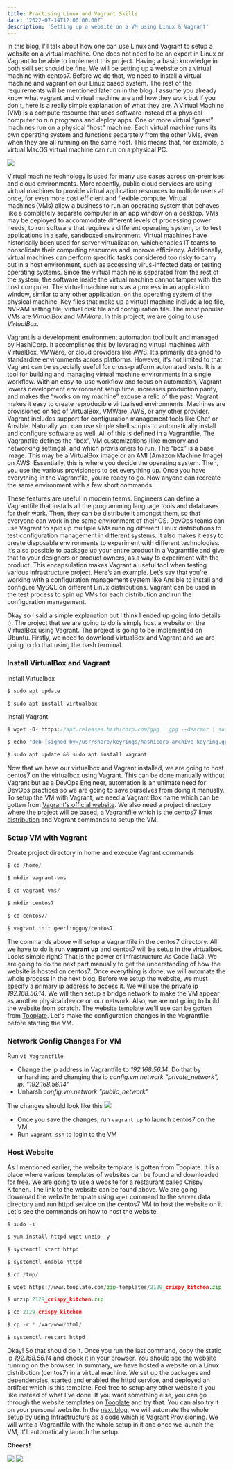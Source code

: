```yaml
---
title: Practising Linux and Vagrant Skills
date: '2022-07-14T12:00:00.00Z'
description: 'Setting up a website on a VM using Linux & Vagrant'
---
```



In this blog, I'll talk about how one can use Linux and Vagrant to setup a website on a virtual machine. One does not need to be an expert in Linux or Vagrant to be able to implement this project. Having a basic knowledge in both skill set should be fine. We will be setting up a website on a virtual machine with centos7. Before we do that, we need to install a virtual machine and vagrant on our Linux based system. The rest of the requirements will be mentioned later on in the blog. I assume you already know what vagrant and virtual machine are and how they work but if you don't, here is a really simple explanation of what they are. A Virtual Machine (VM) is a compute resource that uses software instead of a physical computer to run programs and deploy apps. One or more virtual “guest” machines run on a physical “host” machine.  Each virtual machine runs its own operating system and functions separately from the other VMs, even when they are all running on the same host. This means that, for example, a virtual MacOS virtual machine can run on a physical PC. 

<img src="https://raw.githubusercontent.com/Ben74x/devfolio/master/content/blog/Practising%20Linux%20%26%20Vagrant%20Skills/virtual-machine-benefits-1024x536.png"/>

Virtual machine technology is used for many use cases across on-premises and cloud environments. More recently, public cloud services are using virtual machines to provide virtual application resources to multiple users at once, for even more cost efficient and flexible compute. Virtual machines (VMs) allow a business to run an operating system that behaves like a completely separate computer in an app window on a desktop. VMs may be deployed to accommodate different levels of processing power needs, to run software that requires a different operating system, or to test applications in a safe, sandboxed environment. Virtual machines have historically been used for server virtualization, which enables IT teams to consolidate their computing resources and improve efficiency. Additionally, virtual machines can perform specific tasks considered too risky to carry out in a host environment, such as accessing virus-infected data or testing operating systems. Since the virtual machine is separated from the rest of the system, the software inside the virtual machine cannot tamper with the host computer. The virtual machine runs as a process in an application window, similar to any other application, on the operating system of the physical machine. Key files that make up a virtual machine include a log file, NVRAM setting file, virtual disk file and configuration file. The most popular VMs are *VirtualBox* and *VMWare*. In this project, we are going to use *VirtualBox*.

Vagrant is a development environment automation tool built and managed by HashiCorp. It accomplishes this by leveraging virtual machines with VirtualBox, VMWare, or cloud providers like AWS. It’s primarily designed to standardize environments across platforms. However, it’s not limited to that. Vagrant can be especially useful for cross-platform automated tests. It is a tool for building and managing virtual machine environments in a single workflow. With an easy-to-use workflow and focus on automation, Vagrant lowers development environment setup time, increases production parity, and makes the “works on my machine” excuse a relic of the past. Vagrant makes it easy to create reproducible virtualised environments. Machines are provisioned on top of VirtualBox, VMWare, AWS, or any other provider. Vagrant includes support for configuration management tools like Chef or Ansible. Naturally you can use simple shell scripts to automatically install and configure software as well. All of this is defined in a Vagrantfile. The Vagrantfile defines the “box”, VM customizations (like memory and networking settings), and which provisioners to run. The “box” is a base image. This may be a VirtualBox image or an AMI (Amazon Machine Image) on AWS. Essentially, this is where you decide the operating system. Then, you use the various provisioners to set everything up. Once you have everything in the Vagrantfile, you’re ready to go. Now anyone can recreate the same environment with a few short commands.

These features are useful in modern teams. Engineers can define a Vagrantfile that installs all the programming language tools and databases for their work. Then, they can be distribute it amongst them, so that everyone can work in the same environment of their OS. DevOps teams can use Vagrant to spin up multiple VMs running different Linux distributions to test configuration management in different systems. It also makes it easy to create disposable environments to experiment with different technologies. It’s also possible to package up your entire product in a Vagrantfile and give that to your designers or product owners, as a way to experiment with the product. This encapsulation makes Vagrant a useful tool when testing various infrastructure project. Here’s an example. Let’s say that you’re working with a configuration management system like Ansible to install and configure MySQL on different Linux distributions. Vagrant can be used in the test process to spin up VMs for each distribution and run the configuration management.


Okay so I said a simple explanation but I think I ended up going into details :). The project that we are going to do is simply host a website on the VirtualBox using Vagrant. The project is going to be implemented on Ubuntu. Firstly, we need to download VirtualBox and Vagrant and we are going to do that using the bash terminal. 

### Install VirtualBox and Vagrant
Install Virtualbox
```js
$ sudo apt update

$ sudo apt install virtualbox
```


Install Vagrant
```js
$ wget -O- https://apt.releases.hashicorp.com/gpg | gpg --dearmor | sudo tee /usr/share/keyrings/hashicorp-archive-keyring.gpg

$ echo "deb [signed-by=/usr/share/keyrings/hashicorp-archive-keyring.gpg] https://apt.releases.hashicorp.com $(lsb_release -cs) main" | sudo tee /etc/apt/sources.list.d/hashicorp.list

$ sudo apt update && sudo apt install vagrant
```



Now that we have our virtualbox and Vagrant installed, we are going to host centos7 on the virtualbox using Vagrant. This can be done manually without Vagrant but as a DevOps Engineer, automation is an ultimate need for DevOps practices so we are going to save ourselves from doing it manually. To setup the VM with Vagrant, we need a Vagrant Box name which can be gotten from <a href="https://app.vagrantup.com/boxes/search">Vagrant's official website</a>. We also need a project directory where the project will be based, a Vagrantfile which is the <a href="https://app.vagrantup.com/geerlingguy/boxes/centos7">centos7 linux distribution</a>  and Vagrant commands to setup the VM. 

### Setup VM with Vagrant
Create project directory in home and execute Vagrant commands
```js
$ cd /home/

$ mkdir vagrant-vms

$ cd vagrant-vms/

$ mkdir centos7

$ cd centos7/

$ vagrant init geerlingguy/centos7 
```

The commands above will setup a Vagrantfile in the centos7 directory. All we have to do is run **vagrant up** and centos7 will be setup in the virtualbox. Looks simple right? That is the power of Infrastructure As Code (IaC). We are going to do the next part manually to get the understanding of how the website is hosted on centos7. Once everything is done, we will automate the whole process in the next blog. Before we setup the website, we must specify a primary ip address to access it. We will use the private ip *192.168.56.14*. We will then setup a bridge network to make the VM appear as another physical device on our network. Also, we are not going to build the website from scratch. The website template we'll use can be gotten from <a href="https://www.tooplate.com/view/2129-crispy-kitchen">Tooplate</a>. Let's make the configuration changes in the Vagrantfile before starting the VM.


### Network Config Changes For VM
Run `vi Vagrantfile`
- Change the ip address in Vagrantfile to *192.168.56.14*. Do that by unharshing and changing the ip *config.vm.network "private_network", ip: "192.168.56.14"*
- Unharsh *config.vm.network "public_network"*

The changes should look like this
<img src="https://raw.githubusercontent.com/Ben74x/devfolio/master/content/blog/Practising%20Linux%20%26%20Vagrant%20Skills/Screenshot%20from%202022-09-17%2022-42-20.png"/>

- Once you save the changes, run `vagrant up` to launch centos7 on the VM
- Run `vagrant ssh` to login to the VM



### Host Website
As I mentioned earlier, the website template is gotten from Tooplate. It is a place where various templates of websites can be found and downloaded for free. We are going to use a website for a restaurant called Crispy Kitchen. The link to the website can be found above. We are going download the website template using `wget` command to the server data directory and run httpd service on the centos7 VM to host the website on it. Let's see the commands on how to host the website.
```python
$ sudo -i

$ yum install httpd wget unzip -y

$ systemctl start httpd

$ systemctl enable httpd

$ cd /tmp/

$ wget https://www.tooplate.com/zip-templates/2129_crispy_kitchen.zip

$ unzip 2129_crispy_kitchen.zip

$ cd 2129_crispy_kitchen

$ cp -r * /var/www/html/

$ systemctl restart httpd
```


Okay! So that should do it. Once you run the last command, copy the static ip *192.168.56.14* and check it in your browser. You should see the website running on the browser. In summary, we have hosted a website on a Linux distribution (centos7) in a virtual machine. We set up the packages and dependencies, started and enabled the httpd service, and deployed an artifact which is this template. Feel free to setup any other website if you like instead of what I've done. If you want something else, you can go through the website templates on <a href="https://www.tooplate.com/">Tooplate</a> and try that. You can also try it on your personal website. In the <a href="https://bdwumah.dev/blog/Vagrant%20Provisioning/">next blog</a>, we will automate the whole setup by using Infrastructure as a code which is Vagrant Provisioning. We will write a Vagrantfile with the whole setup in it and once we launch the VM, it'll automatically launch the setup. 

**Cheers!**

<img src="https://raw.githubusercontent.com/Ben74x/devfolio/master/content/blog/Practising%20Linux%20%26%20Vagrant%20Skills/Screenshot%20from%202022-09-18%2017-32-56.png"/>


<img src="https://raw.githubusercontent.com/Ben74x/devfolio/master/content/blog/Practising%20Linux%20%26%20Vagrant%20Skills/Screenshot%20from%202022-09-18%2017-33-04.png"/>
